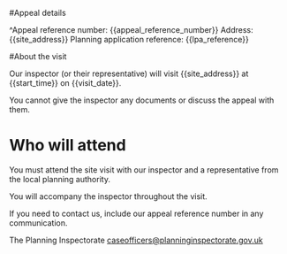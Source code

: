 #Appeal details

^Appeal reference number: {{appeal_reference_number}}
Address: {{site_address}}
Planning application reference: {{lpa_reference}}

#About the visit

Our inspector (or their representative) will visit {{site_address}} at {{start_time}} on {{visit_date}}.

You cannot give the inspector any documents or discuss the appeal with them.

# Who will attend

You must attend the site visit with our inspector and a representative from the local planning authority.

You will accompany the inspector throughout the visit.

If you need to contact us, include our appeal reference number in any communication.

The Planning Inspectorate
caseofficers@planninginspectorate.gov.uk
